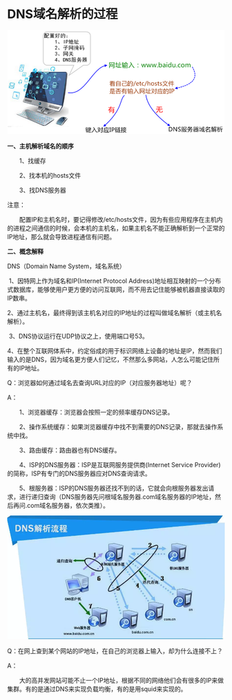 # DNS域名解析的过程



![1113510-20170614182256790-1747672277](DNS域名解析的过程.assets/1113510-20170614182256790-1747672277.png)

**一、主机解析域名的顺序**

　　1、找缓存

　　2、找本机的hosts文件

　　3、找DNS服务器

注意：

　　配置IP和主机名时，要记得修改/etc/hosts文件，因为有些应用程序在主机内的进程之间通信的时候，会本机的主机名，如果主机名不能正确解析到一个正常的IP地址，那么就会导致进程通信有问题。

 

 

**二、概念解释** 

DNS（Domain Name System，域名系统）

​    1、因特网上作为域名和IP(Internet Protocol Address)地址相互映射的一个分布式数据库，能够使用户更方便的访问互联网，而不用去记住能够被机器直接读取的IP数串。

​    2、通过主机名，最终得到该主机名对应的IP地址的过程叫做域名解析（或主机名解析）。

​    3、DNS协议运行在UDP协议之上，使用端口号53。

​    4、在整个互联网体系中，约定俗成的用于标识网络上设备的地址是IP，然而我们输入的是DNS，因为域名更方便人们记忆，不然那么多网站，人怎么可能记住所有的IP地址。

 

Q：浏览器如何通过域名去查询URL对应的IP（对应服务器地址）呢？

A：

　　1、浏览器缓存：浏览器会按照一定的频率缓存DNS记录。

　　2、操作系统缓存：如果浏览器缓存中找不到需要的DNS记录，那就去操作系统中找。

　　3、路由缓存：路由器也有DNS缓存。

　　4、ISP的DNS服务器：ISP是互联网服务提供商(Internet Service Provider)的简称，ISP有专门的DNS服务器应对DNS查询请求。

　　5、根服务器：ISP的DNS服务器还找不到的话，它就会向根服务器发出请求，进行递归查询（DNS服务器先问根域名服务器.com域名服务器的IP地址，然后再问.com域名服务器，依次类推）。

![1113510-20170614182632446-1799131603](DNS域名解析的过程.assets/1113510-20170614182632446-1799131603.jpg)

Q：在网上查到某个网站的IP地址，在自己的浏览器上输入，却为什么连接不上？

A：

　　大的高并发网站可能不止一个IP地址，根据不同的网络他们会有很多的IP来做集群。有的是通过DNS来实现负载均衡，有的是用squid来实现的。